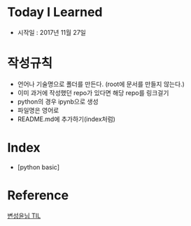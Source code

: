 # Today I Learned
- 시작일 : 2017년 11월 27일


# 작성규칙
- 언어나 기술명으로 폴더를 만든다. (root에 문서를 만들지 않는다.)
- 이미 과거에 작성했던 repo가 있다면 해당 repo를 링크걸기
- python의 경우 ipynb으로 생성
- 파일명은 영어로
- README.md에 추가하기(index처럼)

# Index

- [python basic]



# Reference
[변성윤님 TIL](https://github.com/zzsza/TIL)
